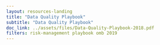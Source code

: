 ```yaml
---
layout: resources-landing
title: "Data Quality Playbook"
subtitle: "Data Quality Playbook"
doc_link: ../assets/files/Data-Quality-Playbook-2018.pdf
filters: risk-management playbook omb 2019
---
```

